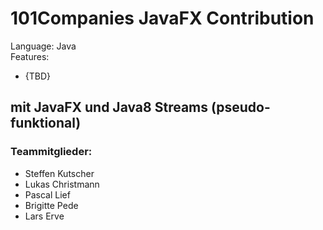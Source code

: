 # 101Companies JavaFX Contribution

Language: Java  
Features:

* {TBD}

## mit JavaFX und Java8 Streams (pseudo-funktional)

### Teammitglieder:

* Steffen Kutscher
* Lukas Christmann
* Pascal Lief
* Brigitte Pede
* Lars Erve

